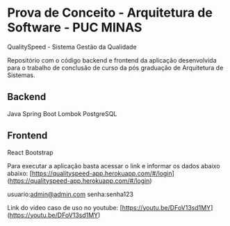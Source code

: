 # Prova de Conceito - Arquitetura de Software - PUC MINAS
QualitySpeed - Sistema Gestão da Qualidade

Repositório com o código backend e frontend da aplicação desenvolvida para o trabalho de conclusão 
de curso da pós graduação de Arquitetura de Sistemas.

## Backend
Java
Spring Boot
Lombok
PostgreSQL

## Frontend
React
Bootstrap

Para executar a aplicação basta acessar o link e informar os dados abaixo abaixo:
[https://qualityspeed-app.herokuapp.com/#/login]
(https://qualityspeed-app.herokuapp.com/#/login)

usuario:admin@admin.com
senha:senha123

Link do video caso de uso no youtube: 
[https://youtu.be/DFoV13sd1MY]
(https://youtu.be/DFoV13sd1MY)
